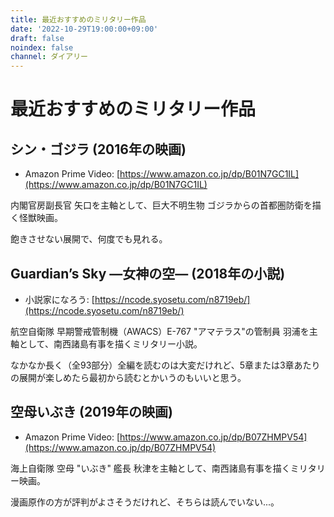 ```yaml
---
title: 最近おすすめのミリタリー作品
date: '2022-10-29T19:00:00+09:00'
draft: false
noindex: false
channel: ダイアリー
---
```

# 最近おすすめのミリタリー作品

## シン・ゴジラ (2016年の映画)

- Amazon Prime Video: [https://www.amazon.co.jp/dp/B01N7GC1IL](https://www.amazon.co.jp/dp/B01N7GC1IL)

内閣官房副長官 矢口を主軸として、巨大不明生物 ゴジラからの首都圏防衛を描く怪獣映画。

飽きさせない展開で、何度でも見れる。


## Guardian’s Sky ―女神の空― (2018年の小説)

- 小説家になろう: [https://ncode.syosetu.com/n8719eb/](https://ncode.syosetu.com/n8719eb/)

航空自衛隊 早期警戒管制機（AWACS）E-767 "アマテラス"の管制員 羽浦を主軸として、南西諸島有事を描くミリタリー小説。

なかなか長く（全93部分）全編を読むのは大変だけれど、5章または3章あたりの展開が楽しめたら最初から読むとかいうのもいいと思う。


## 空母いぶき (2019年の映画)
-  Amazon Prime Video: [https://www.amazon.co.jp/dp/B07ZHMPV54](https://www.amazon.co.jp/dp/B07ZHMPV54)

海上自衛隊 空母 "いぶき" 艦長 秋津を主軸として、南西諸島有事を描くミリタリー映画。

漫画原作の方が評判がよさそうだけれど、そちらは読んでいない...。
